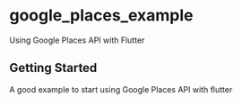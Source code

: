 # google_places_example

Using Google Places API with Flutter

## Getting Started

A good example to start using Google Places API with flutter
